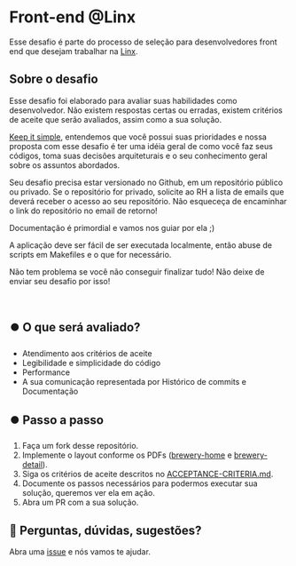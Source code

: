 # Front-end @Linx

Esse desafio é parte do processo de seleção para desenvolvedores front end que desejam trabalhar na [Linx](https://www.linx.com.br).

## Sobre o desafio

Esse desafio foi elaborado para avaliar suas habilidades como desenvolvedor. Não existem respostas certas ou erradas, existem critérios de aceite que serão avaliados, assim como a sua solução.

[Keep it simple](https://pt.wikipedia.org/wiki/Princ%C3%ADpio_KISS), entendemos que você possui suas prioridades e nossa proposta com esse desafio é ter uma idéia geral de como você faz seus códigos, toma suas decisões arquiteturais e o seu conhecimento geral sobre os assuntos abordados.

Seu desafio precisa estar versionado no Github, em um repositório público ou privado. Se o repositório for privado, solicite ao RH a lista de emails que deverá receber o acesso ao seu repositório. Não esqueceça de encaminhar o link do repositório no email de retorno!

Documentação é primordial e vamos nos guiar por ela ;)

A aplicação deve ser fácil de ser executada localmente, então abuse de scripts em Makefiles e o que for necessário.

Não tem problema se você não conseguir finalizar tudo! Não deixe de enviar seu desafio por isso!

<br/>

## ⏺️ O que será avaliado?

- Atendimento aos critérios de aceite
- Legibilidade e simplicidade do código
- Performance
- A sua comunicação representada por Histórico de commits e Documentação 

## ⏺️ Passo a passo

1. Faça um fork desse repositório.
2. Implemente o layout conforme os PDFs ([brewery-home](brewery-home.pdf) e [brewery-detail](brewery-detail.pdf)).
3. Siga os critérios de aceite descritos no [ACCEPTANCE-CRITERIA.md](ACCEPTANCE-CRITERIA.md).
4. Documente os passos necessários para podermos executar sua solução, queremos ver ela em ação.
5. Abra um PR com a sua solução.

## 🙋 Perguntas, dúvidas, sugestões?

Abra uma [issue](https://github.com/chaordic/desafio-frontend/issue/new) e nós vamos te ajudar.
